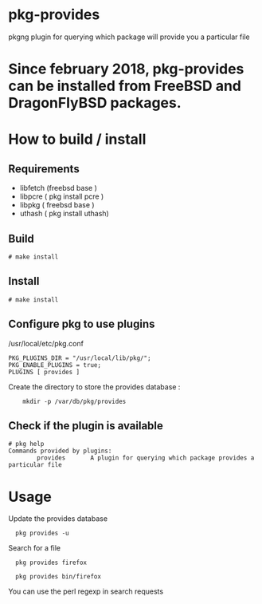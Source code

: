 
# pkg-provides
pkgng plugin for querying which package will provide you a particular file

# Since february 2018, pkg-provides can be installed from FreeBSD and DragonFlyBSD packages.

# How to build / install

## Requirements

  * libfetch (freebsd base )
  * libpcre  ( pkg install pcre )
  * libpkg   ( freebsd base )
  * uthash   ( pkg install uthash)

## Build

```
# make install
```

## Install
```
# make install
```

## Configure pkg to use plugins

/usr/local/etc/pkg.conf


```
PKG_PLUGINS_DIR = "/usr/local/lib/pkg/";
PKG_ENABLE_PLUGINS = true;
PLUGINS [ provides ]
```
Create the directory to store the provides database :

```
    mkdir -p /var/db/pkg/provides
```

## Check if the plugin is available 

```
# pkg help
Commands provided by plugins:
        provides       A plugin for querying which package provides a particular file
```
# Usage

Update the provides database
```
  pkg provides -u
```

Search for a file
```
  pkg provides firefox
```
```
  pkg provides bin/firefox
```
You can use the perl regexp in search requests


